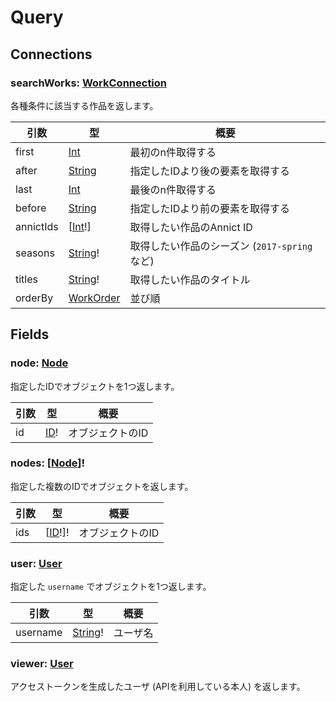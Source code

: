 # Query

## Connections

### searchWorks: [WorkConnection](/api/graphql/objects/work-connection.md)

各種条件に該当する作品を返します。

| 引数 | 型 | 概要 |
| --- | --- | --- |
| first | [Int](/api/graphql/scalars/int.md) | 最初のn件取得する |
| after | [String](/api/graphql/scalars/string.md) | 指定したIDより後の要素を取得する |
| last | [Int](/api/graphql/scalars/int.md) | 最後のn件取得する |
| before | [String](/api/graphql/scalars/string.md) | 指定したIDより前の要素を取得する |
| annictIds | [[Int](/api/graphql/scalars/int.md)!] | 取得したい作品のAnnict ID |
| seasons | [String](/api/graphql/scalars/string.md)! | 取得したい作品のシーズン (`2017-spring` など) |
| titles | [String](/api/graphql/scalars/string.md)! | 取得したい作品のタイトル |
| orderBy | [WorkOrder](/api/graphql/input-objects/work-order.md) | 並び順 |


## Fields

### node: [Node](/api/graphql/interfaces/node.md)

指定したIDでオブジェクトを1つ返します。

| 引数 | 型 | 概要 |
| --- | --- | --- |
| id | [ID](/api/graphql/scalars/id.md)! | オブジェクトのID |


### nodes: [[Node](/api/graphql/interfaces/node.md)]!

指定した複数のIDでオブジェクトを返します。

| 引数 | 型 | 概要 |
| --- | --- | --- |
| ids | [[ID](/api/graphql/scalars/id.md)!]! | オブジェクトのID |


### user: [User](/api/graphql/objects/user.md)

指定した `username` でオブジェクトを1つ返します。

| 引数 | 型 | 概要 |
| --- | --- | --- |
| username | [String](/api/graphql/scalars/string.md)! | ユーザ名 |


### viewer: [User](/api/graphql/objects/user.md)

アクセストークンを生成したユーザ (APIを利用している本人) を返します。

